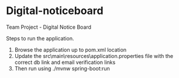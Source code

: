 # Digital-noticeboard

Team Project - Digital Notice Board

Steps to run the application.

1. Browse the application up to pom.xml location 
2. Update the src\main\resources\application.properties file with the correct db link and email verification links
3. Then run using ./mvnw spring-boot:run


